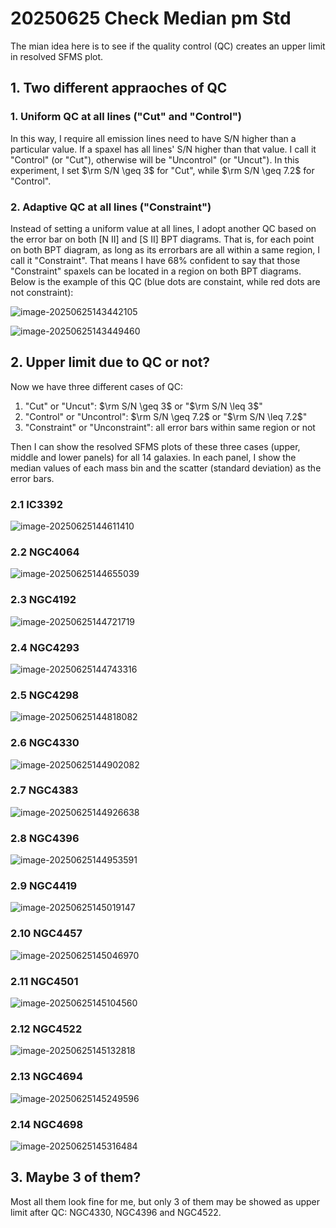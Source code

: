 # 20250625 Check Median pm Std

The mian idea here is to see if the quality control (QC) creates an upper limit in resolved SFMS plot. 

## 1. Two different appraoches of QC

### 1. Uniform QC at all lines ("Cut" and "Control")

In this way, I require all emission lines need to have S/N higher than a particular value. If a spaxel has all lines' S/N higher than that value. I call it "Control" (or "Cut"), otherwise will be "Uncontrol" (or "Uncut"). In this experiment, I set $\rm S/N \geq 3$ for "Cut", while $\rm S/N \geq 7.2$  for "Control".

### 2. Adaptive QC at all lines ("Constraint")

Instead of setting a uniform value at all lines, I adopt another QC based on the error bar on both [N II] and [S II] BPT diagrams. That is, for each point on both BPT diagram, as long as its errorbars are all within a same region, I call it "Constraint". That means I have 68% confident to say that those "Constraint" spaxels can be located in a region on both BPT diagrams. Below is the example of this QC (blue dots are constaint, while red dots are not constraint):

![image-20250625143442105](assets/image-20250625143442105.png)

![image-20250625143449460](assets/image-20250625143449460.png)

## 2. Upper limit due to QC or not?

Now we have three different cases of QC: 

1. "Cut" or "Uncut": $\rm S/N \geq 3$ or "$\rm S/N \leq 3$"
2. "Control" or "Uncontrol": $\rm S/N \geq 7.2$ or "$\rm S/N \leq 7.2$"
3. "Constraint" or "Unconstraint": all error bars within same region or not

Then I can show the resolved SFMS plots of these three cases (upper, middle and lower panels) for all 14 galaxies. In each panel, I show the median values of each mass bin and the scatter (standard deviation) as the error bars. 

### 2.1 IC3392

![image-20250625144611410](assets/image-20250625144611410.png)

### 2.2 NGC4064

![image-20250625144655039](assets/image-20250625144655039.png)

### 2.3 NGC4192

![image-20250625144721719](assets/image-20250625144721719.png)

### 2.4 NGC4293

![image-20250625144743316](assets/image-20250625144743316.png)

### 2.5 NGC4298

![image-20250625144818082](assets/image-20250625144818082.png)

### 2.6 NGC4330

![image-20250625144902082](assets/image-20250625144902082.png)

### 2.7 NGC4383

![image-20250625144926638](assets/image-20250625144926638.png)

### 2.8 NGC4396

![image-20250625144953591](assets/image-20250625144953591.png)

### 2.9 NGC4419

![image-20250625145019147](assets/image-20250625145019147.png)

### 2.10 NGC4457

![image-20250625145046970](assets/image-20250625145046970.png)

### 2.11 NGC4501

![image-20250625145104560](assets/image-20250625145104560.png)

### 2.12 NGC4522

![image-20250625145132818](assets/image-20250625145132818.png)

### 2.13 NGC4694

![image-20250625145249596](assets/image-20250625145249596.png)

### 2.14 NGC4698

![image-20250625145316484](assets/image-20250625145316484.png)

## 3. Maybe 3 of them?

Most all them look fine for me, but only 3 of them may be showed as upper limit after QC: NGC4330, NGC4396 and NGC4522. 
